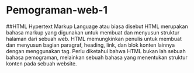 # Pemograman-web-1
##HTML
Hypertext Markup Language atau biasa disebut HTML merupakan bahasa markup yang digunakan untuk membuat dan menyusun struktur halaman dari sebuah web. HTML memungkinkan penulis untuk membuat dan menyusun bagian paragraf, heading, link, dan blok konten lainnya dengan menggunakan tag. Perlu diketahui bahwa HTML bukan lah sebuah bahasa pemograman, melainkan sebuah bahasa yang menentukan struktur konten pada sebuah website.
